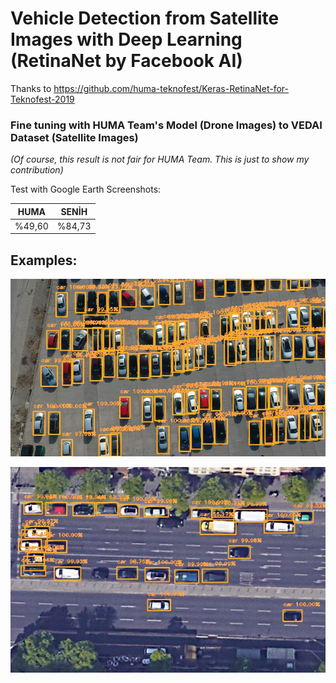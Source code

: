 # Vehicle Detection from Satellite Images with Deep Learning (RetinaNet by Facebook AI)

Thanks to https://github.com/huma-teknofest/Keras-RetinaNet-for-Teknofest-2019

### Fine tuning with HUMA Team's Model (Drone Images) to VEDAI Dataset (Satellite Images)


_(Of course, this result is not fair for HUMA Team. This is just to show my contribution)_

Test with Google Earth Screenshots: 

HUMA | SENİH
------------ | -------------
%49,60 | %84,73



## Examples:

![Image of Detection](https://github.com/senihcerit/vehicle-detection-retinanet/blob/master/Result%20Images/1.jpg)

![Image of Detection](https://github.com/senihcerit/vehicle-detection-retinanet/blob/master/Result%20Images/101.JPG)

